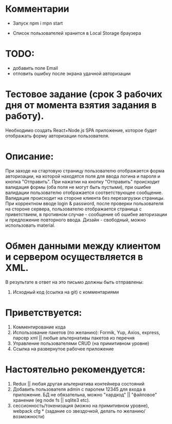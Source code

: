 ﻿# Комментарии 
* Запуск
npm i
mpn start

* Список пользователей хранится в Local Storage браузера

# TODO: 
* добавить поле Email
* отловить ошибку после экрана удачной авторизации


# Тестовое задание (срок 3 рабочих дня от момента взятия задания в работу).
Необходимо создать React+Node.js SPA приложение, которое будет отображать форму авторизации пользователя.


# Описание:
При заходе на стартовую страницу пользователю отображается форма авторизации, на которой находятся поля для ввода логина и пароля и кнопка "Отправить".
При нажатии на кнопку "Отправить" происходит валидация формы (оба поля не могут быть пустыми), при ошибке валидации пользователю отображается соответствующее сообщение. 
Валидация происходит на стороне клиента без перезагрузки страницы. При корректном вводе login & password, после проверки пользователя на стороне сервера, 
пользователю отображается страница с приветствием, в противном случае - сообщение об ошибке авторизации и предложение повторного ввода.
Дизайн - свободный, можно использовать material.

# Обмен данными между клиентом и сервером осуществляется в XML.

В результате в ответ на это письмо должны быть отправлены:
1. Исходный код (ссылка на git) с комментариями

# Приветствуется:
1. Комментирование кода
2. Использование пакетов (по желанию): Formik, Yup, Axios, express, парсер xml || любые альтернативы пакетов из перечня
3. Управление пользователями CRUD (на примитивном уровне)
4. Ссылка на развернутое рабочее приложение

# Настоятельно рекомендуется:
1. Redux || любая другая альтернатива контейнера состояний
2. Добавить пользователя admin с паролем 12345 для входа в приложение. БД не обязательна, можно "хардкод" || "файловое" хранение (eg node fs || sqlite3 etc).
3. сессионность/токенизация (можно на примитивном уровне), webpack cfg * (задание со звездочкой, делать по желанию/возможности)
